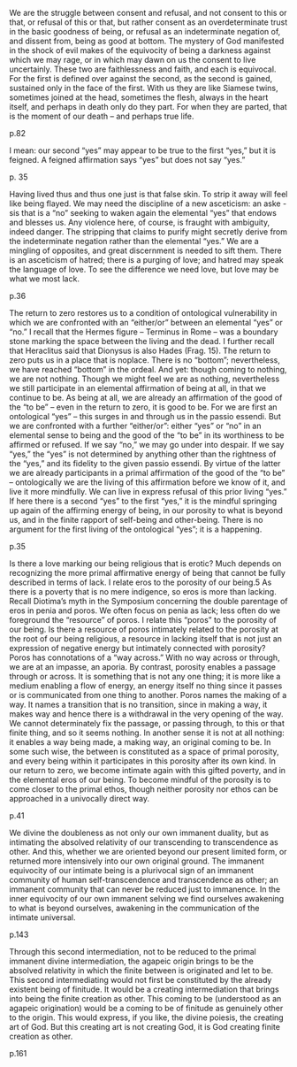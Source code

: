 We are the struggle between consent and refusal, and not consent to this or
that, or refusal of this or that, but rather consent as an overdeterminate trust in the basic
goodness of being, or refusal as an indeterminate negation of, and dissent from, being as
good at bottom. The mystery of God manifested in the shock of evil makes of the equivocity of being a darkness against which we may rage, or in which may dawn on us the
consent to live uncertainly. These two are faithlessness and faith, and each is equivocal.
For the first is defined over against the second, as the second is gained, sustained only in
the face of the first. With us they are like Siamese twins, sometimes joined at the head,
sometimes the flesh, always in the heart itself, and perhaps in death only do they part.
For when they are parted, that is the moment of our death – and perhaps true life.

p.82

 I mean:
our second “yes” may appear to be true to the first “yes,” but it is feigned. A feigned
affirmation says “yes” but does not say “yes.”

p. 35

Having lived thus and thus one just is that false
skin. To strip it away will feel like being flayed. We may need the discipline of a new asceticism: an aske
-sis that is a “no” seeking to waken again the elemental “yes” that endows and
blesses us. Any violence here, of course, is fraught with ambiguity, indeed danger. The stripping that claims to purify might secretly derive from the indeterminate negation rather than
the elemental “yes.” We are a mingling of opposites, and great discernment is needed to sift
them. There is an asceticism of hatred; there is a purging of love; and hatred may speak the
language of love. To see the difference we need love, but love may be what we most lack. 

p.36

The return to zero restores us to a condition of ontological vulnerability in which we are confronted with an “either/or” between an elemental “yes” or “no.” I recall that the Hermes figure – Terminus in Rome – was a boundary stone marking the space between the living and the dead. I further recall that Heraclitus said that Dionysus is also Hades (Frag. 15). The return to zero puts us in a place that is noplace. There is no “bottom”; nevertheless, we have reached “bottom” in the ordeal. And yet: though coming to nothing, we are not nothing. Though we might feel we are as nothing, nevertheless we still participate in an elemental affirmation of being at all, in that we continue to be. As being at all, we are already an affirmation of the good of the “to be” – even in the return to zero, it is good to be. For we are first an ontological “yes” – this surges in and through us in the passio essendi. But we are confronted with a further “either/or”: either “yes” or “no” in an elemental sense to being and the good of the “to be” in its worthiness to be affirmed or refused. If we say “no,” we may go under into despair. If we say “yes,” the “yes” is not determined by anything other than the rightness of the “yes,” and its fidelity to the given passio essendi. By virtue of the latter we are already participants in a primal affirmation of the good of the “to be” – ontologically we are the living of this affirmation before we know of it, and live it more mindfully. We can live in express refusal of this prior living “yes.” If here there is a second “yes” to the first “yes,” it is the mindful springing up again of the affirming energy of being, in our porosity to what is beyond us, and in the finite rapport of self-being and other-being. There is no argument for the first living of the ontological “yes”; it is a happening.

p.35

Is there a love marking our being religious that is erotic? Much depends on recognizing the more primal affirmative energy of being that cannot be fully described in terms
of lack. I relate eros to the porosity of our being.5
 As there is a poverty that is no mere
indigence, so eros is more than lacking. Recall Diotima’s myth in the Symposium concerning the double parentage of eros in penia and poros. We often focus on penia as
lack; less often do we foreground the “resource” of poros. I relate this “poros” to the
porosity of our being. Is there a resource of poros intimately related to the porosity at
the root of our being religious, a resource in lacking itself that is not just an expression
of negative energy but intimately connected with porosity? Poros has connotations of
a “way across.” With no way across or through, we are at an impasse, an aporia. By
contrast, porosity enables a passage through or across. It is something that is not any
one thing; it is more like a medium enabling a flow of energy, an energy itself no thing
since it passes or is communicated from one thing to another. Poros names the making
of a way. It names a transition that is no transition, since in making a way, it makes way
and hence there is a withdrawal in the very opening of the way. We cannot determinately
fix the passage, or passing through, to this or that finite thing, and so it seems nothing.
In another sense it is not at all nothing: it enables a way being made, a making way, an
original coming to be. In some such wise, the between is constituted as a space of primal
porosity, and every being within it participates in this porosity after its own kind. In our
return to zero, we become intimate again with this gifted poverty, and in the elemental
eros of our being. To become mindful of the porosity is to come closer to the primal
ethos, though neither porosity nor ethos can be approached in a univocally direct way.

p.41


We divine the doubleness as not only our own immanent
duality, but as intimating the absolved relativity of our transcending to transcendence as
other. And this, whether we are oriented beyond our present limited form, or returned
more intensively into our own original ground. The immanent equivocity of our intimate being is a plurivocal sign of an immanent community of human self-transcendence
and transcendence as other; an immanent community that can never be reduced just
to immanence. In the inner equivocity of our own immanent selving we find ourselves
awakening to what is beyond ourselves, awakening in the communication of the intimate
universal. 

p.143

Through this second intermediation, not to be reduced to the primal
immanent divine intermediation, the agapeic origin brings to be the absolved relativity
in which the finite between is originated and let to be. This second intermediating would
not first be constituted by the already existent being of finitude. It would be a creating intermediation that brings into being the finite creation as other. This coming to be
(understood as an agapeic origination) would be a coming to be of finitude as genuinely
other to the origin. This would express, if you like, the divine poiesis, the creating art of
God. But this creating art is not creating God, it is God creating finite creation as other.

p.161

